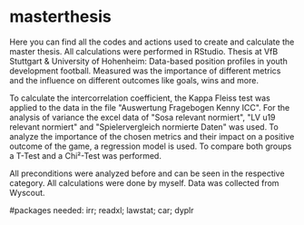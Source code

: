 # masterthesis
Here you can find all the codes and actions used to create and calculate the master thesis. 
All calculations were performed in RStudio.
Thesis at VfB Stuttgart & University of Hohenheim: Data-based position profiles in youth development football.
Measured was the importance of different metrics and the influence on different outcomes like goals, wins and more. 

To calculate the intercorrelation coefficient, the Kappa Fleiss test was applied to the data in the file "Auswertung Fragebogen Kenny ICC".
For the analysis of variance the excel data of "Sosa relevant normiert", "LV u19 relevant normiert" and "Spielervergleich normierte Daten" was used.
To analyze the importance of the chosen metrics and their impact on a positive outcome of the game, a regression model is used. 
To compare both groups a T-Test and a Chi²-Test was performed. 

All preconditions were analyzed before and can be seen in the respective category.
All calculations were done by myself. Data was collected from Wyscout.

#packages needed:
irr; readxl; lawstat; car; dyplr
